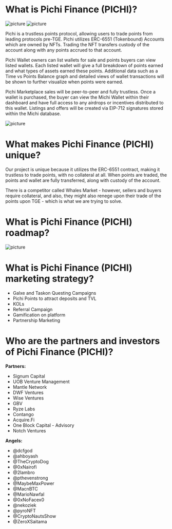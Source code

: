 # What is Pichi Finance (PICHI)?

![ picture ](https://ik.imagekit.io/l3jhuoqd2/g60VrDLQw3/review_1719571807613.webp)
![ picture ](https://ik.imagekit.io/l3jhuoqd2/g60VrDLQw3/review_1719571652927.webp)

Pichi is a trustless points protocol, allowing users to trade points from leading protocols pre-TGE. Pichi utilizes ERC-6551 (Tokenbound) Accounts which are owned by NFTs. Trading the NFT transfers custody of the account along with any points accrued to that account.   

Pichi Wallet owners can list wallets for sale and points buyers can view listed wallets. Each listed wallet will give a full breakdown of points earned and what types of assets earned these points. Additional data such as a Time vs Points Balance graph and detailed views of wallet transactions will be shown to further visualize when points were earned.   

Pichi Marketplace sales will be peer-to-peer and fully trustless. Once a wallet is purchased, the buyer can view the Michi Wallet within their dashboard and have full access to any airdrops or incentives distributed to this wallet. Listings and offers will be created via EIP-712 signatures stored within the Michi database.   

![ picture ](https://ik.imagekit.io/l3jhuoqd2/g60VrDLQw3/review_1719571732624.webp)

# What makes Pichi Finance (PICHI) unique?
Our project is unique because it utilizes the ERC-6551 contract, making it trustless to trade points, with no collateral at all. When points are traded, the points and wallet are fully transferred, along with custody of the account.   

There is a competitor called Whales Market - however, sellers and buyers require collateral, and also, they might also renege upon their trade of the points upon TGE - which is what we are trying to solve.   

# What is Pichi Finance (PICHI) roadmap?
![ picture ](https://ik.imagekit.io/l3jhuoqd2/g60VrDLQw3/review_1719570268559.png)

# What is Pichi Finance (PICHI) marketing strategy?
* Galxe and Taskon Questing Campaigns
* Pichi Points to attract deposits and TVL
* KOLs
* Referral Campaign
* Gamification on platform
* Partnership Marketing

# Who are the partners and investors of Pichi Finance (PICHI)?
**Partners:**
* Signum Capital
* UOB Venture Management
* Mantle Network
* DWF Ventures
* Wise Ventures
* GBV
* Ryze Labs
* Contango
* Acquire.Fi
* One Block Capital - Advisory
* Notch Ventures
  
**Angels:**
* @dcfgod
* @ahboyash
* @TheCryptoDog
* @0xNairofi
* @2lambro
* @pthevenstrong
* @MaybeMaxPower
* @MacnBTC
* @MarioNawfal
* @0xNoFacex0
* @nekoziek
* @pyroNFT
* @CryptoNautsShow
* @ZeroXSaitama
